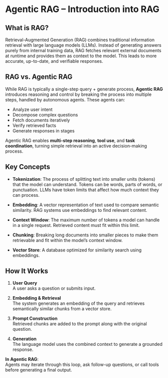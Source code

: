 # Agentic RAG – Introduction into RAG

## What is RAG?

Retrieval-Augmented Generation (RAG) combines traditional information retrieval with large language models (LLMs). Instead of generating answers purely from internal training data, RAG fetches relevant external documents at runtime and provides them as context to the model. This leads to more accurate, up-to-date, and verifiable responses.

## RAG vs. Agentic RAG

While RAG is typically a single-step query + generate process, **Agentic RAG** introduces reasoning and control by breaking the process into multiple steps, handled by autonomous agents. These agents can:

- Analyze user intent  
- Decompose complex questions  
- Fetch documents iteratively  
- Verify retrieved facts  
- Generate responses in stages  

Agentic RAG enables **multi-step reasoning**, **tool use**, and **task coordination**, turning simple retrieval into an active decision-making process.

## Key Concepts

- **Tokenization**: The process of splitting text into smaller units (tokens) that the model can understand. Tokens can be words, parts of words, or punctuation. LLMs have token limits that affect how much context they can process.

- **Embedding**: A vector representation of text used to compare semantic similarity. RAG systems use embeddings to find relevant content.

- **Context Window**: The maximum number of tokens a model can handle in a single request. Retrieved content must fit within this limit.

- **Chunking**: Breaking long documents into smaller pieces to make them retrievable and fit within the model’s context window.

- **Vector Store**: A database optimized for similarity search using embeddings.

## How It Works

1. **User Query**  
   A user asks a question or submits input.

2. **Embedding & Retrieval**  
   The system generates an embedding of the query and retrieves semantically similar chunks from a vector store.

3. **Prompt Construction**  
   Retrieved chunks are added to the prompt along with the original question.

4. **Generation**  
   The language model uses the combined context to generate a grounded response.

**In Agentic RAG**:  
Agents may iterate through this loop, ask follow-up questions, or call tools before generating a final output.
